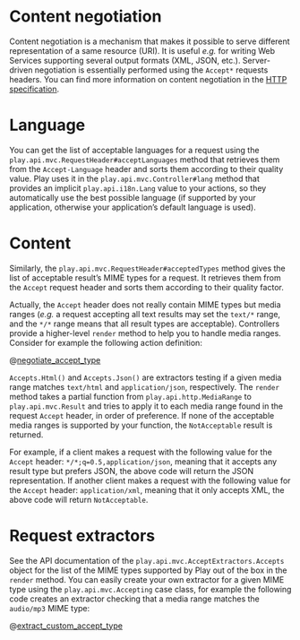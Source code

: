 <!--- Copyright (C) 2009-2020 Lightbend Inc. <https://www.lightbend.com> -->
# Content negotiation

Content negotiation is a mechanism that makes it possible to serve different representation of a same resource (URI). It is useful *e.g.* for writing Web Services supporting several output formats (XML, JSON, etc.). Server-driven negotiation is essentially performed using the `Accept*` requests headers. You can find more information on content negotiation in the [HTTP specification](http://www.w3.org/Protocols/rfc2616/rfc2616-sec12.html).

# Language

You can get the list of acceptable languages for a request using the `play.api.mvc.RequestHeader#acceptLanguages` method that retrieves them from the `Accept-Language` header and sorts them according to their quality value. Play uses it in the `play.api.mvc.Controller#lang` method that provides an implicit `play.api.i18n.Lang` value to your actions, so they automatically use the best possible language (if supported by your application, otherwise your application’s default language is used).

# Content

Similarly, the `play.api.mvc.RequestHeader#acceptedTypes` method gives the list of acceptable result’s MIME types for a request. It retrieves them from the `Accept` request header and sorts them according to their quality factor.

Actually, the `Accept` header does not really contain MIME types but media ranges (*e.g.* a request accepting all text results may set the `text/*` range, and the `*/*` range means that all result types are acceptable). Controllers provide a higher-level `render` method to help you to handle media ranges. Consider for example the following action definition:

@[negotiate_accept_type](code/ScalaContentNegotiation.scala)

`Accepts.Html()` and `Accepts.Json()` are extractors testing if a given media range matches `text/html` and `application/json`, respectively. The `render` method takes a partial function from `play.api.http.MediaRange` to `play.api.mvc.Result` and tries to apply it to each media range found in the request `Accept` header, in order of preference. If none of the acceptable media ranges is supported by your function, the `NotAcceptable` result is returned.

For example, if a client makes a request with the following value for the `Accept` header: `*/*;q=0.5,application/json`, meaning that it accepts any result type but prefers JSON, the above code will return the JSON representation. If another client makes a request with the following value for the `Accept` header: `application/xml`, meaning that it only accepts XML, the above code will return `NotAcceptable`.

# Request extractors

See the API documentation of the `play.api.mvc.AcceptExtractors.Accepts` object for the list of the MIME types supported by Play out of the box in the `render` method. You can easily create your own extractor for a given MIME type using the `play.api.mvc.Accepting` case class, for example the following code creates an extractor checking that a media range matches the `audio/mp3` MIME type:

@[extract_custom_accept_type](code/ScalaContentNegotiation.scala)

